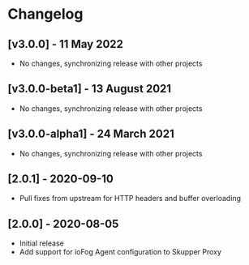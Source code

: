 # Changelog

## [v3.0.0] - 11 May 2022

* No changes, synchronizing release with other projects

## [v3.0.0-beta1] - 13 August 2021

* No changes, synchronizing release with other projects

## [v3.0.0-alpha1] - 24 March 2021

* No changes, synchronizing release with other projects 

## [2.0.1] - 2020-09-10

* Pull fixes from upstream for HTTP headers and buffer overloading

## [2.0.0] - 2020-08-05

* Initial release
* Add support for ioFog Agent configuration to Skupper Proxy
